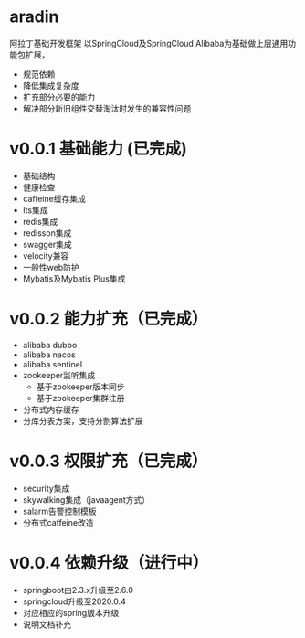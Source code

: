 # aradin
阿拉丁基础开发框架
以SpringCloud及SpringCloud Alibaba为基础做上层通用功能包扩展，  
  * 规范依赖
  * 降低集成复杂度    
  * 扩充部分必要的能力     
  * 解决部分新旧组件交替淘汰时发生的兼容性问题  

# v0.0.1 基础能力 (已完成) 
  * 基础结构
  * 健康检查
  * caffeine缓存集成
  * lts集成
  * redis集成
  * redisson集成
  * swagger集成
  * velocity兼容
  * 一般性web防护
  * Mybatis及Mybatis Plus集成

# v0.0.2 能力扩充（已完成）
* alibaba dubbo
* alibaba nacos
* alibaba sentinel
* zookeeper监听集成
  * 基于zookeeper版本同步
  * 基于zookeeper集群注册
* 分布式内存缓存
* 分库分表方案，支持分割算法扩展

# v0.0.3 权限扩充（已完成）
* security集成
* skywalking集成（javaagent方式）
* salarm告警控制模板
* 分布式caffeine改造

# v0.0.4 依赖升级（进行中）
* springboot由2.3.x升级至2.6.0
* springcloud升级至2020.0.4
* 对应相应的spring版本升级
* 说明文档补充